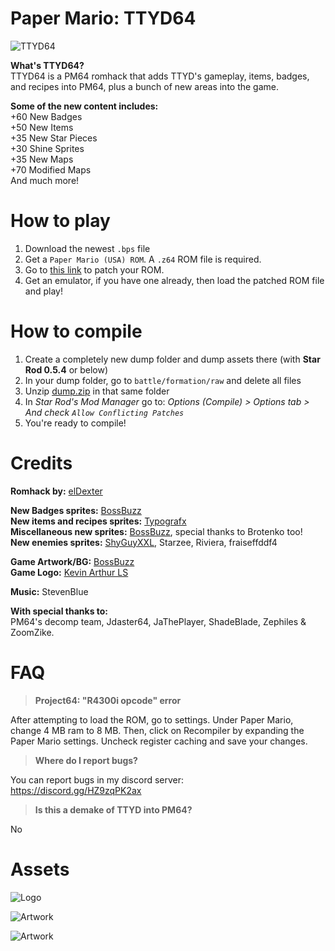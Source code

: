 # Paper Mario: TTYD64
![TTYD64](https://i.imgur.com/Z3EhBnK.png)

**What's TTYD64?**\
TTYD64 is a PM64 romhack that adds TTYD's gameplay, items, badges, and recipes into PM64, plus a bunch of new areas into the game.

**Some of the new content includes:**\
+60 New Badges\
+50 New Items\
+35 New Star Pieces\
+30 Shine Sprites\
+35 New Maps\
+70 Modified Maps\
And much more!

# How to play
1.  Download the newest `.bps` file
2.  Get a `Paper Mario (USA) ROM`. A `.z64` ROM file is required.
3.  Go to  [this link](https://hack64.net/tools/patcher.php)  to patch your ROM.
4.  Get an emulator, if you have one already, then load the patched ROM file and play!

# How to compile
1. Create a completely new dump folder and dump assets there (with **Star Rod 0.5.4** or below)
2. In your dump folder, go to `battle/formation/raw` and delete all files
3. Unzip [dump.zip](https://github.com/eldexterr/ttyd64/files/13772711/dump.zip) in that same folder
4. In _Star Rod's Mod Manager_ go to: _Options (Compile) > Options tab > And check `Allow Conflicting Patches`_
5. You're ready to compile!

# Credits
**Romhack by:** [elDexter](https://www.youtube.com/channel/UCu4pDFUCpP6oeXNjerf7GfQ)

**New Badges sprites:** [BossBuzz](https://twitter.com/bossbuzz64)\
**New items and recipes sprites:** [Typografx](https://twitter.com/typografx)\
**Miscellaneous new sprites:** [BossBuzz](https://twitter.com/bossbuzz64), special thanks to Brotenko too!\
**New enemies sprites:** [ShyGuyXXL](https://twitter.com/ShyGuyXXL), Starzee, Riviera, fraiseffddf4

**Game Artwork/BG:** [BossBuzz](https://twitter.com/bossbuzz64)\
**Game Logo:** [Kevin Arthur LS](https://twitter.com/KevinArthurLS)

**Music:** StevenBlue

**With special thanks to:**\
PM64's decomp team, Jdaster64, JaThePlayer, ShadeBlade, Zephiles & ZoomZike.

# FAQ
> **Project64: "R4300i opcode" error**

After attempting to load the ROM, go to settings. Under Paper Mario, change 4 MB ram to 8 MB. Then, click on Recompiler by expanding the Paper Mario settings. Uncheck register caching and save your changes.

> **Where do I report bugs?**

You can report bugs in my discord server:\
https://discord.gg/HZ9zqPK2ax

> **Is this a demake of TTYD into PM64?**

No

# Assets
![Logo](https://i.imgur.com/zCdlAqx.png)

![Artwork](https://i.imgur.com/4hTnYgj.png)

![Artwork](https://i.imgur.com/JCzkKPo.png)
